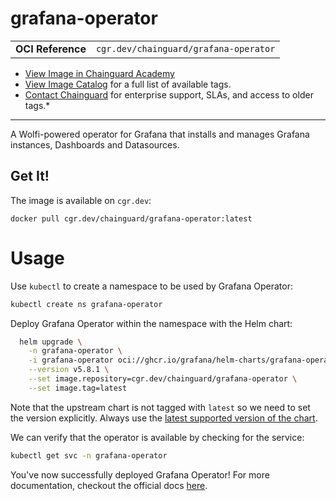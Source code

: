 <!--monopod:start-->
# grafana-operator
| | |
| - | - |
| **OCI Reference** | `cgr.dev/chainguard/grafana-operator` |


* [View Image in Chainguard Academy](https://edu.chainguard.dev/chainguard/chainguard-images/reference/grafana-operator/overview/)
* [View Image Catalog](https://console.enforce.dev/images/catalog) for a full list of available tags.
* [Contact Chainguard](https://www.chainguard.dev/chainguard-images) for enterprise support, SLAs, and access to older tags.*

---
<!--monopod:end-->

<!--overview:start-->
A Wolfi-powered operator for Grafana that installs and manages Grafana instances, Dashboards and Datasources.
<!--overview:end-->

<!--getting:start-->
## Get It!
The image is available on `cgr.dev`:

```
docker pull cgr.dev/chainguard/grafana-operator:latest
```
<!--getting:end-->

<!--body:start-->
# Usage

Use `kubectl` to create a namespace to be used by Grafana Operator:

```bash
kubectl create ns grafana-operator
```

Deploy Grafana Operator within the namespace with the Helm chart:

```bash
  helm upgrade \
    -n grafana-operator \
    -i grafana-operator oci://ghcr.io/grafana/helm-charts/grafana-operator \
    --version v5.8.1 \
    --set image.repository=cgr.dev/chainguard/grafana-operator \
    --set image.tag=latest
```

Note that the upstream chart is not tagged with `latest` so we need to set the version explicitly. Always use the [latest supported version of the chart](https://grafana.github.io/grafana-operator/docs/installation/helm/).

We can verify that the operator is available by checking for the service:

```bash
kubectl get svc -n grafana-operator
```

You've now successfully deployed Grafana Operator! For more documentation, checkout the official docs [here](https://grafana.github.io/grafana-operator/docs/).

<!--body:end-->
